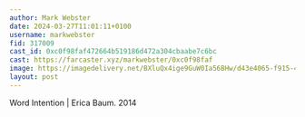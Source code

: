 ```yaml
---
author: Mark Webster
date: 2024-03-27T11:01:11+0100
username: markwebster
fid: 317009
cast_id: 0xc0f98faf472664b519186d472a304cbaabe7c6bc
cast: https://farcaster.xyz/markwebster/0xc0f98faf
image: https://imagedelivery.net/BXluQx4ige9GuW0Ia56BHw/d43e4065-f915-4f87-e299-e1bf35068500/original
layout: post
---
```


Word Intention | Erica Baum. 2014

<img src='https://imagedelivery.net/BXluQx4ige9GuW0Ia56BHw/d43e4065-f915-4f87-e299-e1bf35068500/original' alt='' referrerpolicy='no-referrer'/>
